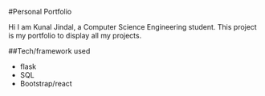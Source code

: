 #Personal Portfolio

Hi I am Kunal Jindal, a Computer Science Engineering student. This project is my portfolio to display all my projects.


##Tech/framework used
- flask
- SQL
- Bootstrap/react



